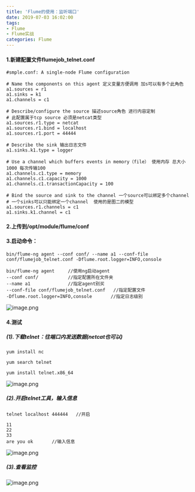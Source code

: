 ```yaml
---
title: 'Flume的使用：监听端口'
date: 2019-07-03 16:02:00
tags: 
- Flume
- Flume实战
categories: Flume
---
```



#### 1.新建配置文件flumejob_telnet.conf

```shell
#smple.conf: A single-node Flume configuration

# Name the components on this agent 定义变量方便调用 加s可以有多个此角色
a1.sources = r1
a1.sinks = k1
a1.channels = c1

# Describe/configure the source 描述source角色 进行内容定制
# 此配置属于tcp source 必须是netcat类型
a1.sources.r1.type = netcat 
a1.sources.r1.bind = localhost
a1.sources.r1.port = 44444

# Describe the sink 输出日志文件
a1.sinks.k1.type = logger

# Use a channel which buffers events in memory（file） 使用内存 总大小1000 每次传输100
a1.channels.c1.type = memory
a1.channels.c1.capacity = 1000
a1.channels.c1.transactionCapacity = 100

# Bind the source and sink to the channel 一个source可以绑定多个channel 
# 一个sinks可以只能绑定一个channel  使用的是图二的模型
a1.sources.r1.channels = c1
a1.sinks.k1.channel = c1
```
#### 2.上传到/opt/module/flume/conf

#### 3.启动命令：

```shell
bin/flume-ng agent --conf conf/ --name a1 --conf-file conf/flumejob_telnet.conf -Dflume.root.logger=INFO,console

bin/flume-ng agent     //使用ng启动agent
--conf conf/           //指定配置所在文件夹
--name a1              //指定agent别买
--conf-file conf/flumejob_telnet.conf   //指定配置文件 
-Dflume.root.logger=INFO,console       //指定日志级别
```

![image.png](https://imgconvert.csdnimg.cn/aHR0cHM6Ly91cGxvYWQtaW1hZ2VzLmppYW5zaHUuaW8vdXBsb2FkX2ltYWdlcy80MzkxNDA3LTNjNzM2MDdkZmFjY2MzZjcucG5n?x-oss-process=image/format,png)


#### 4.测试
##### (1).下载telnet：往端口内发送数据(netcat也可以)

```shell
yum install nc 

yum search telnet 

yum install telnet.x86_64
```
![image.png](https://imgconvert.csdnimg.cn/aHR0cHM6Ly91cGxvYWQtaW1hZ2VzLmppYW5zaHUuaW8vdXBsb2FkX2ltYWdlcy80MzkxNDA3LTJjNmJiZmY1NDM5ZWJlYjEucG5n?x-oss-process=image/format,png)



##### (2).开启telnet工具，输入信息

```shell
telnet localhost 444444   //开启

11
22
33
are you ok       //输入信息
```
![image.png](https://imgconvert.csdnimg.cn/aHR0cHM6Ly91cGxvYWQtaW1hZ2VzLmppYW5zaHUuaW8vdXBsb2FkX2ltYWdlcy80MzkxNDA3LWQ0NzQ4MDQyZTVlOTI2ZTcucG5n?x-oss-process=image/format,png)


##### (3).查看监控
![image.png](https://imgconvert.csdnimg.cn/aHR0cHM6Ly91cGxvYWQtaW1hZ2VzLmppYW5zaHUuaW8vdXBsb2FkX2ltYWdlcy80MzkxNDA3LTI5NTljYjI5ZTViZjZhNmEucG5n?x-oss-process=image/format,png)